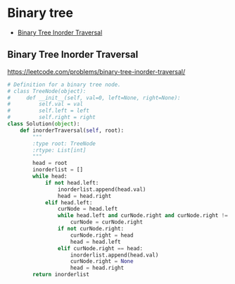 # Binary tree

+ [Binary Tree Inorder Traversal](#binary-tree-inorder-traversal)

## Binary Tree Inorder Traversal

https://leetcode.com/problems/binary-tree-inorder-traversal/

```python
# Definition for a binary tree node.
# class TreeNode(object):
#     def __init__(self, val=0, left=None, right=None):
#         self.val = val
#         self.left = left
#         self.right = right
class Solution(object):
    def inorderTraversal(self, root):
        """
        :type root: TreeNode
        :rtype: List[int]
        """
        head = root
        inorderlist = []
        while head:
            if not head.left:
                inorderlist.append(head.val)
                head = head.right
            elif head.left:
                curNode = head.left
                while head.left and curNode.right and curNode.right != head:
                    curNode = curNode.right
                if not curNode.right:
                    curNode.right = head
                    head = head.left
                elif curNode.right == head:
                    inorderlist.append(head.val)
                    curNode.right = None
                    head = head.right
        return inorderlist

```